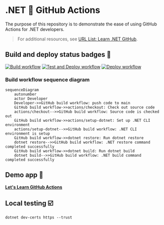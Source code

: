# .NET 💜 GitHub Actions

The purpose of this repository is to demonstrate the ease of using GitHub Actions for .NET developers.

> For additional resources, see [URL List: Learn .NET GitHub](https://www.theurlist.com/letslearndotnet-github-resources).

## Build and deploy status badges 📛

[![Build workflow](https://github.com/IEvangelist/actions-demo/actions/workflows/dotnet-build.yml/badge.svg)](https://github.com/IEvangelist/actions-demo/actions/workflows/dotnet-build.yml)
[![Test and Deploy workflow](https://github.com/IEvangelist/actions-demo/actions/workflows/dotnet-test.yml/badge.svg)](https://github.com/IEvangelist/actions-demo/actions/workflows/dotnet-test.yml)
[![Deploy workflow](https://github.com/IEvangelist/actions-demo/actions/workflows/azure-deploy.yml/badge.svg)](https://github.com/IEvangelist/actions-demo/actions/workflows/azure-deploy.yml)

### Build workflow sequence diagram

```mermaid
sequenceDiagram
    autonumber
    actor Developer
    Developer->>GitHub build workflow: push code to main
    GitHub build workflow->>actions/checkout: Check out source code
    actions/checkout-->>GitHub build workflow: Source code is checked out
    GitHub build workflow->>actions/setup-dotnet: Set up .NET CLI environment
    actions/setup-dotnet-->>GitHub build workflow: .NET CLI environment is setup
    GitHub build workflow->>dotnet restore: Run dotnet restore
    dotnet restore-->>GitHub build workflow: .NET restore command completed successfully
    GitHub build workflow->>dotnet build: Run dotnet build
    dotnet build-->>GitHub build workflow: .NET build command completed successfully
```

## Demo app 🔗

**[Let's Learn GitHub Actions](https://aka.ms/lets-learn-github-actions)**

## Local testing ☑️

```dotnetcli
dotnet dev-certs https --trust
```
